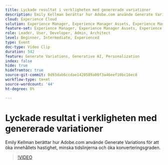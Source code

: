 ```yaml
---
title: Lyckade resultat i verkligheten med genererade variationer
description: Emily Kellman berättar hur Adobe.com använde Generate Variations för att öka innehållets hastighet, minska tidslinjerna och öka konverteringsgraden.
cloud: Experience Cloud
solution: Experience Manager, Experience Manager Assets, Experience Manager Forms, Experience Manager Sites, Sensei
feature-set: Experience Manager, Experience Manager Assets, Experience Manager Forms, Experience Manager Sites
role: Leader, User, Developer, Admin, Architect
level: Beginner, Intermediate, Experienced
type: Event
doc-type: Video Clip
duration: 542
feature: Generate Variations, Generative AI, Personalization
index: false
hide: true
hidefromtoc: true
source-git-commit: 0d93dab6ccdae1420589a00f3a46eef10bc16ec8
workflow-type: tm+mt
source-wordcount: '44'
ht-degree: 0%

---
```



# Lyckade resultat i verkligheten med genererade variationer

Emily Kellman berättar hur Adobe.com använde Generate Variations för att öka innehållets hastighet, minska tidslinjerna och öka konverteringsgraden.

>[!VIDEO](https://video.tv.adobe.com/v/3462704/?learn=on&enablevpops&captions=swe)
